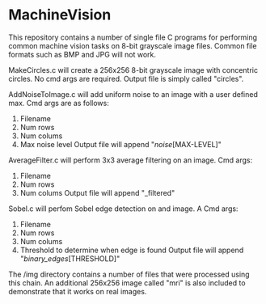 # MachineVision
This repository contains a number of single file C programs for performing common machine vision tasks on 8-bit grayscale image files. Common file formats such as BMP and JPG will not work.

MakeCircles.c will create a 256x256 8-bit grayscale image with concentric circles. No cmd args are required. Output file is simply called "circles".

AddNoiseToImage.c will add uniform noise to an image with a user defined max. Cmd args are as follows:
1. Filename
2. Num rows
3. Num colums
4. Max noise level
Output file will append "_noise_[MAX-LEVEL]"

AverageFilter.c will perform 3x3 average filtering on an image. Cmd args:
1. Filename
2. Num rows
3. Num colums
Output file will append "_filtered"

Sobel.c will perfom Sobel edge detection on and image. A  Cmd args:
1. Filename
2. Num rows
3. Num colums
4. Threshold to determine when edge is found
Output file will append "_binary_edges_[THRESHOLD]"

The /img directory contains a number of files that were processed using this chain. An additional 256x256 image called "mri" is also included to demonstrate that it works on real images.